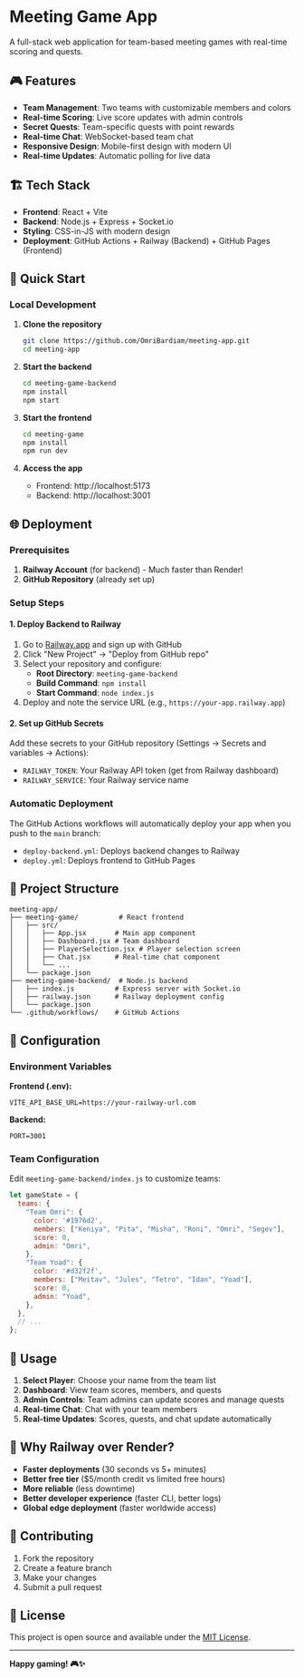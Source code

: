 # Meeting Game App

A full-stack web application for team-based meeting games with real-time scoring and quests.

## 🎮 Features

- **Team Management**: Two teams with customizable members and colors
- **Real-time Scoring**: Live score updates with admin controls
- **Secret Quests**: Team-specific quests with point rewards
- **Real-time Chat**: WebSocket-based team chat
- **Responsive Design**: Mobile-first design with modern UI
- **Real-time Updates**: Automatic polling for live data

## 🏗️ Tech Stack

- **Frontend**: React + Vite
- **Backend**: Node.js + Express + Socket.io
- **Styling**: CSS-in-JS with modern design
- **Deployment**: GitHub Actions + Railway (Backend) + GitHub Pages (Frontend)

## 🚀 Quick Start

### Local Development

1. **Clone the repository**
   ```bash
   git clone https://github.com/OmriBardiam/meeting-app.git
   cd meeting-app
   ```

2. **Start the backend**
   ```bash
   cd meeting-game-backend
   npm install
   npm start
   ```

3. **Start the frontend**
   ```bash
   cd meeting-game
   npm install
   npm run dev
   ```

4. **Access the app**
   - Frontend: http://localhost:5173
   - Backend: http://localhost:3001

## 🌐 Deployment

### Prerequisites

1. **Railway Account** (for backend) - Much faster than Render!
2. **GitHub Repository** (already set up)

### Setup Steps

#### 1. Deploy Backend to Railway

1. Go to [Railway.app](https://railway.app) and sign up with GitHub
2. Click "New Project" → "Deploy from GitHub repo"
3. Select your repository and configure:
   - **Root Directory**: `meeting-game-backend`
   - **Build Command**: `npm install`
   - **Start Command**: `node index.js`
4. Deploy and note the service URL (e.g., `https://your-app.railway.app`)

#### 2. Set up GitHub Secrets

Add these secrets to your GitHub repository (Settings → Secrets and variables → Actions):

- `RAILWAY_TOKEN`: Your Railway API token (get from Railway dashboard)
- `RAILWAY_SERVICE`: Your Railway service name

### Automatic Deployment

The GitHub Actions workflows will automatically deploy your app when you push to the `main` branch:

- `deploy-backend.yml`: Deploys backend changes to Railway
- `deploy.yml`: Deploys frontend to GitHub Pages

## 📁 Project Structure

```
meeting-app/
├── meeting-game/          # React frontend
│   ├── src/
│   │   ├── App.jsx       # Main app component
│   │   ├── Dashboard.jsx # Team dashboard
│   │   ├── PlayerSelection.jsx # Player selection screen
│   │   ├── Chat.jsx      # Real-time chat component
│   │   └── ...
│   └── package.json
├── meeting-game-backend/  # Node.js backend
│   ├── index.js          # Express server with Socket.io
│   ├── railway.json      # Railway deployment config
│   └── package.json
└── .github/workflows/    # GitHub Actions
```

## 🔧 Configuration

### Environment Variables

**Frontend (.env):**
```env
VITE_API_BASE_URL=https://your-railway-url.com
```

**Backend:**
```env
PORT=3001
```

### Team Configuration

Edit `meeting-game-backend/index.js` to customize teams:

```javascript
let gameState = {
  teams: {
    "Team Omri": {
      color: '#1976d2',
      members: ["Keniya", "Pita", "Misha", "Roni", "Omri", "Segev"],
      score: 0,
      admin: "Omri",
    },
    "Team Yoad": {
      color: '#d32f2f',
      members: ["Meitav", "Jules", "Tetro", "Idan", "Yoad"],
      score: 0,
      admin: "Yoad",
    },
  },
  // ...
};
```

## 📱 Usage

1. **Select Player**: Choose your name from the team list
2. **Dashboard**: View team scores, members, and quests
3. **Admin Controls**: Team admins can update scores and manage quests
4. **Real-time Chat**: Chat with your team members
5. **Real-time Updates**: Scores, quests, and chat update automatically

## 🚀 Why Railway over Render?

- **Faster deployments** (30 seconds vs 5+ minutes)
- **Better free tier** ($5/month credit vs limited free hours)
- **More reliable** (less downtime)
- **Better developer experience** (faster CLI, better logs)
- **Global edge deployment** (faster worldwide access)

## 🤝 Contributing

1. Fork the repository
2. Create a feature branch
3. Make your changes
4. Submit a pull request

## 📄 License

This project is open source and available under the [MIT License](LICENSE).

---

**Happy gaming! 🎮✨**